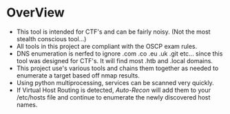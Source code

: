 # OverView

- This tool is intended for CTF's and can be fairly noisy. (Not the most stealth conscious tool...)
- All tools in this project are compliant with the OSCP exam rules.
- DNS enumeration is nerfed to ignore .com .co .eu .uk .git etc... since this tool was designed for CTF's. It will find most .htb and .local domains.
- This project use's various tools and chains them together as needed to enumerate a target based off nmap results.
- Using python multiprocessing, services can be scanned very quickly.
- If Virtual Host Routing is detected, _Auto-Recon_ will add them to your /etc/hosts file and continue to enumerate the newly discovered host names.
